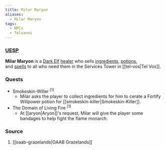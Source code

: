 ```yaml
---
title: Milar Maryon
aliases:
  - Milar Maryon
tags:
  - NPCs
  - Telvanni
---
```

### [UESP](https://en.uesp.net/wiki/Morrowind:Milar_Maryon)
**Milar Maryon** is a [Dark Elf](https://en.uesp.net/wiki/Morrowind:Dark_Elf "Morrowind:Dark Elf") [healer](https://en.uesp.net/wiki/Morrowind:Healer_Service "Morrowind:Healer Service") who sells [ingredients](https://en.uesp.net/wiki/Morrowind:Ingredients "Morrowind:Ingredients"), [potions](https://en.uesp.net/wiki/Morrowind:Potions "Morrowind:Potions"), and [spells](https://en.uesp.net/wiki/Morrowind:Spells "Morrowind:Spells") to all who need them in the Services Tower in [[tel-vos|Tel Vos]].
### Quests
* Smokeskin-Willer <sup>[1]</sup>
	* Milar asks the player to collect ingredients for him to cerate a Fortify Willpower potion for [[smokeskin-killer|Smokeskin-Killer]].
* The Domain of Living Fire <sup>[1]</sup>
	* At [[aryon|Aryon]]'s request, Milar will give the player some bandages to help fight the flame monarch.
### Source
1. [[oaab-grazelands|OAAB Grazelands]]